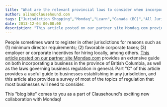 ```yaml
---
title: "What are the relevant provincial laws to consider when incorporating in British Columbia?"
author: alina@clausehound.com
tags: ["Jurisdiction Shopping","Mondaq","Learn","Canada (BC)","All Jurisdictions"]
date: 2013-12-04 00:00:00
description: "This article posted on our partner site Mondaq.com provides an extensive guide on both incorporating a business in the province of British Columbia, as well as the laws governing business regulation..."
---
```


People sometimes want to register in other jurisdictions for reasons such as (1) minimum director requirements; (2) favorable corporate taxes; (3) employer or corporate incentives for hiring locally, among others. [This article posted on our partner site Mondaq.com](http://www.mondaq.com/canada/x/279080/Shareholders/Doing+Business+in+British+Columbia+2013) provides an extensive guide on both incorporating a business in the province of British Columbia, as well as the laws governing business regulation in general. Part "C" of this article provides a useful guide to businesses establishing in any jurisdiction, and this article also provides a survey of most of the topics of regulation that most businesses will need to consider.

This "blog bite" comes to you as a part of Clausehound's exciting new collaboration with Mondaq!
